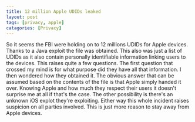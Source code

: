 ```yaml
---
title: 12 million Apple UDIDs leaked
layout: post
tags: [privacy, apple]
catagories: [Privacy]
---
```


So it seems the FBI were holding on to 12 millions UDIDs for Apple devices. Thanks to a Java exploit the file was obtained. This also was just a list of UDIDs as it also contain personally identifiable information linking users to the devices. This raises quite a few questions. The first question that crossed my mind is for what purpose did they have all that information. I then wondered how they obtained it. The obvious answer that can be assumed based on the contents of the file is that Apple simply handed it over. Knowing Apple and how much they respect their users it doesn't surprise me at all if that's the case. The other possibility is there's an unknown iOS explot they're exploiting. Either way this whole incident raises suspicion on all parties involved. This is just more reason to stay away from Apple devices. 
